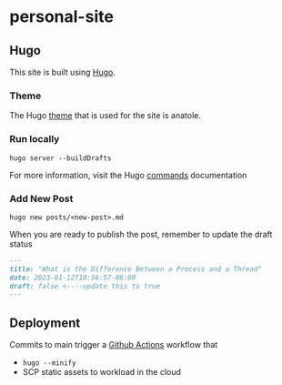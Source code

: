 # personal-site

## Hugo

This site is built using [Hugo].

### Theme

The Hugo [theme] that is used for the site is anatole.

### Run locally

`hugo server --buildDrafts`

For more information, visit the Hugo [commands] documentation

### Add New Post

`hugo new posts/<new-post>.md`

When you are ready to publish the post, remember to update the draft status

```md
---
title: "What is the Difference Between a Process and a Thread"
date: 2023-01-12T10:56:57-06:00
draft: false <----update this to true
---
```

## Deployment

Commits to main trigger a [Github Actions] workflow that

* `hugo --minify`
* SCP static assets to workload in the cloud

[hugo]: https://gohugo.io/
[theme]: https://github.com/lxndrblz/anatole/wiki/1%EF%B8%8F%E2%83%A3-Essential-Steps
[github actions]: https://docs.github.com/en/actions
[commands]: https://gohugo.io/commands/hugo/
